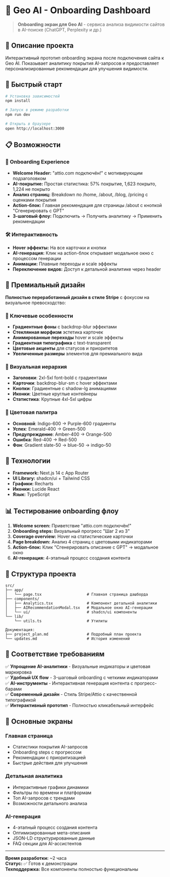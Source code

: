 # 🤖 Geo AI - Onboarding Dashboard

> **Onboarding экран для Geo AI** - сервиса анализа видимости сайтов в AI-поиске (ChatGPT, Perplexity и др.)

## 🎯 Описание проекта

Интерактивный прототип onboarding экрана после подключения сайта к Geo AI. Показывает аналитику покрытия AI-запросов и предоставляет персонализированные рекомендации для улучшения видимости.

## 🚀 Быстрый старт

```bash
# Установка зависимостей
npm install

# Запуск в режиме разработки
npm run dev

# Открыть в браузере
open http://localhost:3000
```

## 📋 Возможности

### 🎯 Onboarding Experience
- **Welcome Header:** "attio.com подключён!" с мотивирующим подзаголовком
- **AI-покрытие:** Простая статистика: 57% покрытие, 1,623 покрыто, 1,224 не покрыто
- **Анализ страниц:** Breakdown по /home, /about, /blog, /pricing с оценками покрытия
- **Action-блок:** Главная рекомендация для страницы /about с кнопкой "Сгенерировать с GPT"
- **3-шаговый флоу:** Подключить → Получить аналитику → Применить рекомендации

### 🛠️ Интерактивность
- **Hover эффекты:** На все карточки и кнопки
- **AI-генерация:** Клик на action-блок открывает модальное окно с процессом генерации
- **Анимации:** Плавные переходы и scale эффекты
- **Переключение видов:** Доступ к детальной аналитике через header

## 🎨 Премиальный дизайн

**Полностью переработанный дизайн в стиле Stripe** с фокусом на визуальное превосходство:

### 🌟 Ключевые особенности
- **Градиентные фоны** с backdrop-blur эффектами
- **Стеклянная морфизм** эстетика карточек
- **Анимированные переходы** hover и scale эффекты
- **Градиентная типографика** с text-transparent
- **Цветовые акценты** для статусов и приоритетов
- **Увеличенные размеры** элементов для премиального вида

### 🎯 Визуальная иерархия
- **Заголовки**: 2xl-5xl font-bold с градиентами
- **Карточки**: backdrop-blur-sm с hover эффектами
- **Кнопки**: Градиентные с shadow-lg анимациями
- **Иконки**: Цветные круглые контейнеры
- **Статистика**: Крупные 4xl-5xl цифры

### 🌈 Цветовая палитра
- **Основной**: Indigo-600 → Purple-600 градиенты
- **Успех**: Emerald-400 → Green-500 
- **Предупреждение**: Amber-400 → Orange-500
- **Ошибка**: Red-400 → Red-500
- **Фон**: Gradient slate-50 → blue-50 → indigo-50

## 🔧 Технологии

- **Framework:** Next.js 14 с App Router
- **UI Library:** shadcn/ui + Tailwind CSS
- **Графики:** Recharts
- **Иконки:** Lucide React
- **Язык:** TypeScript

## 📊 Тестирование onboarding флоу

1. **Welcome screen:** Приветствие "attio.com подключён!"
2. **Onboarding steps:** Визуальный прогресс "Шаг 2 из 3"
3. **Coverage overview:** Hover на статистические карточки
4. **Page breakdown:** Анализ 4 страниц с цветовыми индикаторами  
5. **Action-блок:** Клик "Сгенерировать описание с GPT" → модальное окно
6. **AI-генерация:** 4-этапный процесс создания контента

## 📁 Структура проекта

```
src/
├── app/
│   └── page.tsx                    # Главная страница дашборда
├── components/
│   ├── Analytics.tsx               # Компонент детальной аналитики
│   ├── AIRecommendationModal.tsx   # Модальное окно AI-генерации
│   └── ui/                         # shadcn/ui компоненты
└── lib/
    └── utils.ts                    # Утилиты

Документация:
├── project_plan.md                 # Подробный план проекта
└── updates.md                      # История изменений
```

## 🎯 Соответствие требованиям

✅ **Упрощение AI-аналитики** - Визуальные индикаторы и цветовая маркировка  
✅ **Удобный UX flow** - 3-шаговый onboarding с четкими индикаторами  
✅ **AI-инструменты** - Интерактивная генерация контента с прогресс-барами  
✅ **Современный дизайн** - Стиль Stripe/Attio с качественной типографикой  
✅ **Интерактивный прототип** - Полностью кликабельный интерфейс  

## 🌟 Основные экраны

### Главная страница
- Статистики покрытия AI-запросов
- Onboarding steps с прогрессом  
- Рекомендации с приоритизацией
- Быстрые действия для улучшения

### Детальная аналитика
- Интерактивные графики динамики
- Фильтры по времени и платформам
- Топ AI-запросов с трендами
- Возможности детального анализа

### AI-генерация
- 4-этапный процесс создания контента
- Оптимизированные мета-описания
- JSON-LD структурированные данные  
- FAQ секции для AI-ассистентов

---

**Время разработки:** ~2 часа  
**Статус:** ✅ Готов к демонстрации  
**Техподдержка:** Все компоненты полностью функциональны
